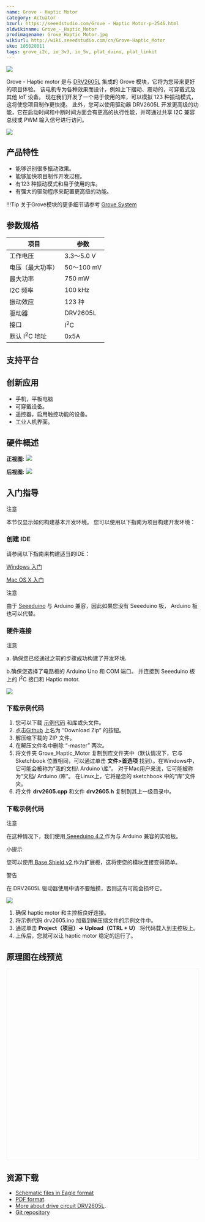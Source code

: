 ```yaml
---
name: Grove - Haptic Motor
category: Actuator
bzurl: https://seeedstudio.com/Grove - Haptic Motor-p-2546.html
oldwikiname: Grove_-_Haptic_Motor
prodimagename: Grove_Haptic_Motor.jpg
wikiurl: http://wiki.seeedstudio.com/cn/Grove-Haptic_Motor
sku: 105020011
tags: grove_i2c, io_3v3, io_5v, plat_duino, plat_linkit
---
```


![](https://raw.githubusercontent.com/SeeedDocument/Grove-Haptic_Motor/master/img/Grove_Haptic_Motor.jpg)

 Grove - Haptic motor 是与 [DRV2605L](http://www.ti.com/product/DRV2605L) 集成的 Grove 模块，它将为您带来更好的项目体验。 该电机专为各种效果而设计，例如上下摆动、震动的，可穿戴式及其他 IoT 设备。 现在我们开发了一个易于使用的库，可以模拟 123 种振动模式，这将使您项目制作更快捷。 此外，您可以使用驱动器 DRV2605L 开发更高级的功能，它在启动时间和中断时间方面会有更高的执行性能，并可通过共享 I2C 兼容总线或 PWM 输入信号进行访问。

[![](https://github.com/SeeedDocument/wiki_chinese/raw/master/docs/images/click_to_buy.PNG)](https://item.taobao.com/item.htm?spm=a1z10.3-c.w4002-11172317909.9.591c5a5870Qcv6&id=540407861708)

产品特性
--------


- 能够识别很多振动效果。
- 能够加快项目制作开发过程。
- 有123 种振动模式和易于使用的库。
- 有强大的驱动程序来配置更高级的功能。

!!!Tip
    关于Grove模块的更多细节请参考 [Grove System](http://wiki.seeedstudio.com/cn/Grove_System/)


参数规格
-------------

| 项目                    |参数        |
|--------------------------------|----------------|
| 工作电压| 3.3〜5.0 V |
| 电压（最大功率）| 50〜100 mV |
| 最大功率| 750 mW |
| I2C 频率| 100 kHz |
| 振动效应| 123 种|
|驱动器 | DRV2605L |
| 接口| I<sup>2</sup>C |
| 默认 I<sup>2</sup>C 地址 | 0x5A |

支持平台
-------------------

创新应用
-----------------

- 手机，平板电脑
- 可穿戴设备。
- 遥控器，启用触控功能的设备。
- 工业人机界面。

硬件概述
-----------------

**正视图:**
![](https://raw.githubusercontent.com/SeeedDocument/Grove-Haptic_Motor/master/img/Grove_Haptic_Motor.jpg)

**后视图:**
![](https://raw.githubusercontent.com/SeeedDocument/Grove-Haptic_Motor/master/img/Grove_Haptic_Motor_back.jpg)

入门指导
---------------

<div class="admonition note">
<p class="admonition-title">注意</p>
本节仅显示如何构建基本开发环境。 您可以使用以下指南为项目构建开发环境：
</div>

### 创建 IDE

请参阅以下指南来构建适当的IDE：

[Windows 入门](/Seeeduino_v4.2#Getting_Started_on_Windows)

[Mac OS X 入门](/Seeeduino_v4.2#Getting_Started_on_Mac_OS_X)

<div class="admonition note">
<p class="admonition-title">注意</p>
由于 <a href="/Seeeduino_v4.2">Seeeduino</a> 与 Arduino 兼容，因此如果您没有 Seeeduino 板， Arduino 板也可以代替。
</div>

### 硬件连接

<div class="admonition note">
<p class="admonition-title">注意</p>
<p>a. 确保您已经通过之前的步骤成功构建了开发环境.</p>
<p>b.确保您选择了电路板的 Arduino Uno 和 COM 端口。 并连接到 Seeeduino 板上的 I<sup>2</sup>C 接口和 Haptic motor.</p>
</div>

![](https://raw.githubusercontent.com/SeeedDocument/Grove-Haptic_Motor/master/img/Grove_haptic_motor_connection.jpg)

### 下载示例代码

1. 您可以下载 [示例代码](https://github.com/Seeed-Studio/Grove_Haptic_Motor) 和库或头文件。
2. 点击[Github](https://github.com/Seeed-Studio/Grove_Haptic_Motor) 上名为 “Download Zip” 的按钮。
3. 解压缩下载的 ZIP 文件。
4. 在解压文件名中删除 “-master” 两次。
5. 将文件夹 Grove_Haptic_Motor 复制到库文件夹中（默认情况下，它与 Sketchbook 位置相同，可以通过单击 **文件&gt;首选项** 找到）。在Windows中，它可能会被称为“我的文档\ Arduino \库”。 对于Mac用户来说，它可能被称为“文档/ Arduino /库”。 在Linux上，它将是您的 sketchbook 中的“库”文件夹。
6. 将文件 **drv2605.cpp** 和文件 **drv2605.h** 复制到其上一级目录中。

### 下载示例代码

<div class="admonition note">
<p class="admonition-title">注意</p>

在这种情况下，我们使用<a href="/Seeeduino_v4.2"> Seeeduino 4.2 </a>作为与 Arduino 兼容的实验板。
</div>

<div class="admonition tip">
<p class="admonition-title">小提示</p>
您可以使用<a href="/Base_Shield_V2"> Base Shield v2 </a>作为扩展板，这将使您的模块连接变得简单。
</div>


<div class="admonition warning">
<p class="admonition-title">警告</p>
在 DRV2605L 驱动器使用中请不要触摸，否则这有可能会损坏它。
</div>

![](https://raw.githubusercontent.com/SeeedDocument/Grove-Haptic_Motor/master/img/Grove_Haptic_Motor_cautions.png)

1. 确保 haptic motor 和主控板良好连接。
2. 将示例代码 drv2605.ino 加载到解压缩文件的示例文件中。
3. 通过单击 **Project（项目）-> Upload（CTRL + U）** 将代码载入到主控板上。
4. 上传后，您就可以让 haptic motor 稳定的运行了。


## 原理图在线预览


<div class="altium-ecad-viewer" data-project-src="https://raw.githubusercontent.com/SeeedDocument/Grove-Haptic_Motor/master/res/Grove_Haptic_Motor_v0.9_Eagle.zip" style="border-radius: 0px 0px 4px 4px; height: 500px; border-style: solid; border-width: 1px; border-color: rgb(241, 241, 241); overflow: hidden; max-width: 1280px; max-height: 700px; box-sizing: border-box;" />
</div>


资源下载
---------

-   [Schematic files in Eagle format](https://raw.githubusercontent.com/SeeedDocument/Grove-Haptic_Motor/master/res/Grove_Haptic_Motor_v0.9_Eagle.zip)
-   [PDF format](https://raw.githubusercontent.com/SeeedDocument/Grove-Haptic_Motor/master/res/Grove_Haptic_Motor_v0.9_SCH.pdf).
-   [More about drive circuit DRV2605L](http://www.ti.com/product/DRV2605L).
-   [Git repository](https://github.com/Seeed-Studio/Grove_Haptic_Motor)

<!-- This Markdown file was created from http://www.seeedstudio.com/wiki/Grove_-_Haptic_Motor -->
